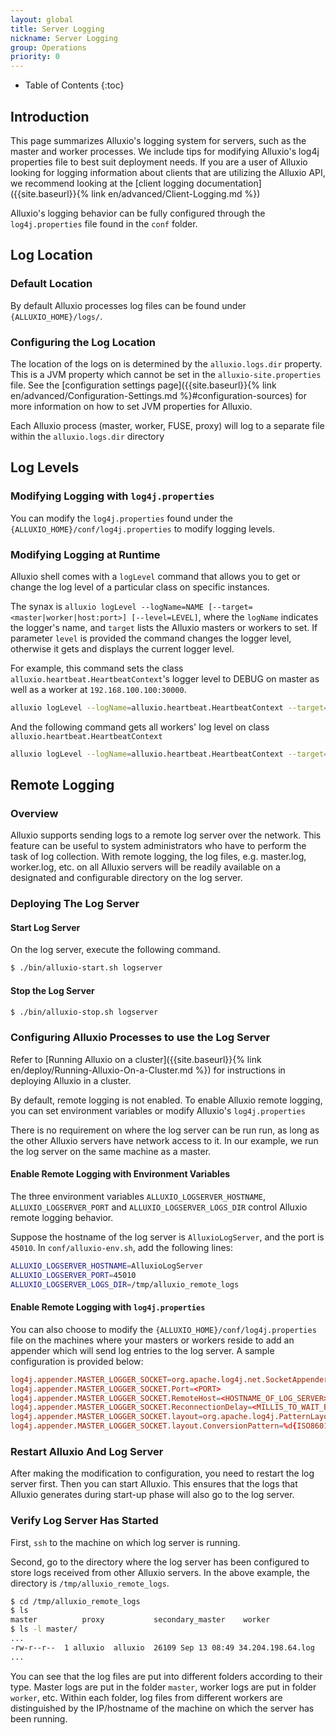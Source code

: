 ```yaml
---
layout: global
title: Server Logging
nickname: Server Logging
group: Operations
priority: 0
---
```


* Table of Contents
{:toc}

## Introduction

This page summarizes Alluxio's logging system for servers, such as the master and worker
processes. We include tips for modifying Alluxio's log4j properties file to best suit
deployment needs. If you are a user of Alluxio looking for logging information about clients
that are utilizing the Alluxio API, we recommend looking at the
[client logging documentation]({{site.baseurl}}{% link en/advanced/Client-Logging.md %})

Alluxio's logging behavior can be fully configured through the `log4j.properties` file found in the
`conf` folder.

## Log Location

### Default Location

By default Alluxio processes log files can be found under `{ALLUXIO_HOME}/logs/`.

### Configuring the Log Location 

The location of the logs on is determined by the `alluxio.logs.dir` property. This is a JVM
property which cannot be set in the `alluxio-site.properties` file. See the
[configuration settings page]({{site.baseurl}}{% link en/advanced/Configuration-Settings.md %}#configuration-sources)
for more information on how to set JVM properties for Alluxio.

Each Alluxio process (master, worker, FUSE, proxy) will log to a separate file within the
`alluxio.logs.dir` directory

## Log Levels

### Modifying Logging with `log4j.properties`

You can modify the `log4j.properties` found under the `{ALLUXIO_HOME}/conf/log4j.properties` to modify logging levels.

### Modifying Logging at Runtime

Alluxio shell comes with a `logLevel` command that allows you to get or change the log level of a
particular class on specific instances.

The synax is `alluxio logLevel --logName=NAME [--target=<master|worker|host:port>] [--level=LEVEL]`,
where the `logName` indicates the logger's name, and `target` lists the Alluxio masters or
workers to set. If parameter `level` is provided the command changes the logger level, otherwise it
gets and displays the current logger level.

For example, this command sets the class `alluxio.heartbeat.HeartbeatContext`'s logger level to
DEBUG on master as well as a worker at `192.168.100.100:30000`.

```bash
alluxio logLevel --logName=alluxio.heartbeat.HeartbeatContext --target=master,192.168.100.100:30000 --level=DEBUG
```

And the following command gets all workers' log level on class `alluxio.heartbeat.HeartbeatContext`
```bash
alluxio logLevel --logName=alluxio.heartbeat.HeartbeatContext --target=workers
```

## Remote Logging

### Overview

Alluxio supports sending logs to a remote log server over the network. This feature can be useful
to system administrators who have to perform the task of log collection. With remote logging, the
log files, e.g. master.log, worker.log, etc. on all Alluxio servers will be readily available on
a designated and configurable directory on the log server.

### Deploying The Log Server

#### Start Log Server

On the log server, execute the following command.

```bash
$ ./bin/alluxio-start.sh logserver
```

#### Stop the Log Server

```bash
$ ./bin/alluxio-stop.sh logserver
```

### Configuring Alluxio Processes to use the Log Server

Refer to [Running Alluxio on a cluster]({{site.baseurl}}{% link en/deploy/Running-Alluxio-On-a-Cluster.md %})
for instructions in deploying Alluxio in a cluster.

By default, remote logging is not enabled. To enable Alluxio remote logging, you can set
environment variables or modify Alluxio's `log4j.properties`

There is no requirement on where the log server can be run run, as long as the other Alluxio servers
have network access to it. In our example, we run the log server on the same machine as a master.

#### Enable Remote Logging with Environment Variables

The three environment variables `ALLUXIO_LOGSERVER_HOSTNAME`, `ALLUXIO_LOGSERVER_PORT` and
`ALLUXIO_LOGSERVER_LOGS_DIR` control Alluxio remote logging behavior.

Suppose the hostname of the log server is `AlluxioLogServer`, and the port is `45010`.
In `conf/alluxio-env.sh`, add the following lines:

```bash
ALLUXIO_LOGSERVER_HOSTNAME=AlluxioLogServer
ALLUXIO_LOGSERVER_PORT=45010
ALLUXIO_LOGSERVER_LOGS_DIR=/tmp/alluxio_remote_logs
```

#### Enable Remote Logging with `log4j.properties`

You can also choose to modify the `{ALLUXIO_HOME}/conf/log4j.properties` file on the machines where
your masters or workers reside to add an appender which will send log entries to the log server. A
sample configuration is provided below:

```conf
log4j.appender.MASTER_LOGGER_SOCKET=org.apache.log4j.net.SocketAppender
log4j.appender.MASTER_LOGGER_SOCKET.Port=<PORT>
log4j.appender.MASTER_LOGGER_SOCKET.RemoteHost=<HOSTNAME_OF_LOG_SERVER>
log4j.appender.MASTER_LOGGER_SOCKET.ReconnectionDelay=<MILLIS_TO_WAIT_BEFORE_RECONNECTION_ATTEMPT>
log4j.appender.MASTER_LOGGER_SOCKET.layout=org.apache.log4j.PatternLayout
log4j.appender.MASTER_LOGGER_SOCKET.layout.ConversionPattern=%d{ISO8601} %-5p %c{1} - %m%n
```


### Restart Alluxio And Log Server

After making the modification to configuration, you need to restart the log server first. Then you
can start Alluxio. This ensures that the logs that Alluxio generates during start-up phase will
also go to the log server.


### Verify Log Server Has Started

First, `ssh` to the machine on which log server is running.

Second, go to the directory where the log server has been configured to store logs received from
other Alluxio servers. In the above example, the directory is `/tmp/alluxio_remote_logs`.

```bash
$ cd /tmp/alluxio_remote_logs
$ ls
master          proxy           secondary_master    worker
$ ls -l master/
...
-rw-r--r--  1 alluxio  alluxio  26109 Sep 13 08:49 34.204.198.64.log
...
```

You can see that the log files are put into different folders according to their type. Master logs are put
in the folder `master`, worker logs are put in folder `worker`, etc. Within each folder, log files from
different workers are distinguished by the IP/hostname of the machine on which the server has been running.